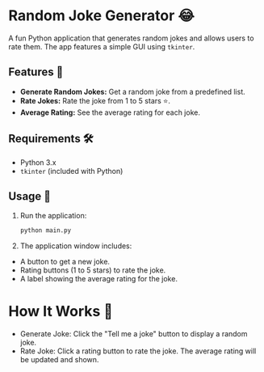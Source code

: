 # Random Joke Generator 😂

A fun Python application that generates random jokes and allows users to rate them. The app features a simple GUI using `tkinter`.

## Features 🌟

- **Generate Random Jokes:** Get a random joke from a predefined list.
- **Rate Jokes:** Rate the joke from 1 to 5 stars ⭐.
- **Average Rating:** See the average rating for each joke.

## Requirements 🛠️

- Python 3.x
- `tkinter` (included with Python)

## Usage 🚀

1. Run the application:
   ```bash
   python main.py

2. The application window includes:
- A button to get a new joke.
- Rating buttons (1 to 5 stars) to rate the joke.
- A label showing the average rating for the joke.

# How It Works 📝
- Generate Joke: Click the "Tell me a joke" button to display a random joke.
- Rate Joke: Click a rating button to rate the joke. The average rating will be updated and shown.

